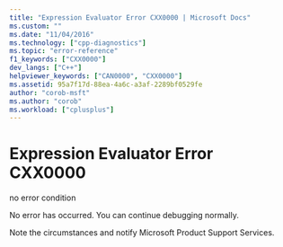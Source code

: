 ```yaml
---
title: "Expression Evaluator Error CXX0000 | Microsoft Docs"
ms.custom: ""
ms.date: "11/04/2016"
ms.technology: ["cpp-diagnostics"]
ms.topic: "error-reference"
f1_keywords: ["CXX0000"]
dev_langs: ["C++"]
helpviewer_keywords: ["CAN0000", "CXX0000"]
ms.assetid: 95a7f17d-88ea-4a6c-a3af-2289bf0529fe
author: "corob-msft"
ms.author: "corob"
ms.workload: ["cplusplus"]
---
```

# Expression Evaluator Error CXX0000
no error condition  
  
 No error has occurred. You can continue debugging normally.  
  
 Note the circumstances and notify Microsoft Product Support Services.